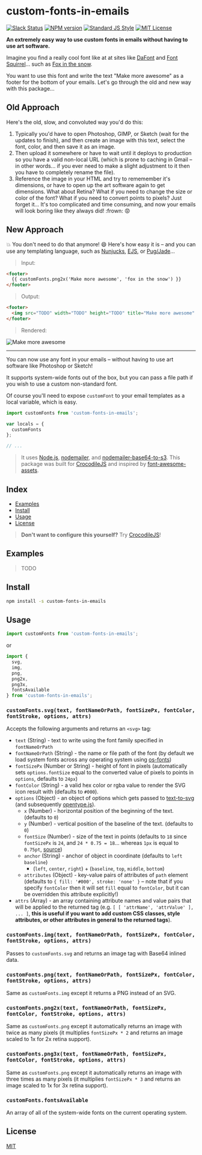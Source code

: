 
# custom-fonts-in-emails

[![Slack Status][slack-image]][slack-url]
[![NPM version][npm-image]][npm-url]
[![Standard JS Style][standard-image]][standard-url]
[![MIT License][license-image]][license-url]

**An extremely easy way to use custom fonts in emails without having to use art software.**

Imagine you find a really cool font like at at sites like [DaFont][dafont] and [Font Squirrel][font-squirrel]... such as [Fox in the snow][fox-in-the-snow].

You want to use this font and write the text "Make more awesome" as a footer for the bottom of your emails.  Let's go through the old and new way with this package...

## Old Approach

Here's the old, slow, and convoluted way you'd do this:

1. Typically you'd have to open Photoshop, GIMP, or Sketch (wait for the updates to finish), and then create an image with this text, select the font, color, and then save it as an image.
2. Then upload it somewhere or have to wait until it deploys to production so you have a valid non-local URL (which is prone to caching in Gmail &ndash; in other words... if you ever need to make a slight adjustment to it then you have to completely rename the file).
3. Reference the image in your HTML and try to rememember it's dimensions, or have to open up the art software again to get dimensions. What about Retina? What if you need to change the size or color of the font? What if you need to convert points to pixels? Just forget it...  It's too complicated and time consuming, and now your emails will look boring like they always did! :frown: :rage:

## New Approach

:boom: You don't need to do that anymore! :smile: Here's how easy it is &ndash; and you can use any templating language, such as [Nunjucks][nunjucks], [EJS][ejs], or [Pug/Jade][pug]...

> Input:

```html
<footer>
  {{ customFonts.png2x('Make more awesome', 'fox in the snow') }}
</footer>
```

> Output:

```html
<footer>
  <img src="TODO" width="TODO" height="TODO" title="Make more awesome" alt="Make more awesome" />
</footer>
```

> Rendered:

<footer>
  <img src="TODO" width="TODO" height="TODO" title="Make more awesome" alt="Make more awesome" />
</footer>

---

You can now use any font in your emails &ndash; without having to use art software like Photoshop or Sketch!

It supports system-wide fonts out of the box, but you can pass a file path if you wish to use a custom non-standard font.

Of course you'll need to expose `customFont` to your email templates as a local variable, which is easy.

```js
import customFonts from 'custom-fonts-in-emails';

var locals = {
  customFonts
};

// ...
```

> It uses [Node.js][node], [nodemailer][nodemailer], and [nodemailer-base64-to-s3][nodemailer-base64-to-s3]. This package was built for [CrocodileJS][crocodile-url] and inspired by [font-awesome-assets][font-awesome-assets].


## Index

* [Examples](#examples)
* [Install](#install)
* [Usage](#usage)
* [License](#license)

> **Don't want to configure this yourself?**  Try [CrocodileJS][crocodile-url]!


## Examples

> TODO


## Install

```bash
npm install -s custom-fonts-in-emails
```


## Usage

```js
import customFonts from 'custom-fonts-in-emails';
```

or

```js
import {
  svg,
  img,
  png,
  png2x,
  png3x,
  fontsAvailable
} from 'custom-fonts-in-emails';
```

### `customFonts.svg(text, fontNameOrPath, fontSizePx, fontColor, fontStroke, options, attrs)`

Accepts the following arguments and returns an `<svg>` tag:

* `text` (String) - text to write using the font family specified in `fontNameOrPath`
* `fontNameOrPath` (String) - the name or file path of the font (by default we load system fonts across any operating system using [os-fonts][os-fonts])
* `fontSizePx` (Number or String) - height of font in pixels (automatically sets `options.fontSize` equal to the converted value of pixels to points in `options`, defaults to `24px`)
* `fontColor` (String) - a valid hex color or rgba value to render the SVG icon result with (defaults to `#000`).
* `options` (Object) - an object of options which gets passed to [text-to-svg][text-to-svg] (and subsequently [opentype.js][opentype.js]).
  - `x` (Number) - horizontal position of the beginning of the text. (defaults to `0`)
  - `y` (Number) - vertical position of the baseline of the text. (defaults to `0`)
  - `fontSize` (Number) - size of the text in points (defaults to `18` since `fontSizePx` is `24`, and `24 * 0.75 = 18`... whereas `1px` is equal to `0.75pt`, [source][source])
  - `anchor` (String) - anchor of object in coordinate (defaults to `left baseline`)
    * (`left`, `center`, `right`) + (`baseline`, `top`, `middle`, `bottom`)
  - `attributes` (Object) - key-value pairs of attributes of `path` element (defaults to `{ fill: '#000', stroke: 'none' }` &ndash; note that if you specify `fontColor` then it will set `fill` equal to `fontColor`, but it can be overridden this attribute explicitly!)
* `attrs` (Array) - an array containing attribute names and value pairs that will be applied to the returned tag (e.g. `[ [ 'attrName', 'attrValue' ], ... ]`, **this is useful if you want to add custom CSS classes, style attributes, or other attributes in general to the returned tags**).

### `customFonts.img(text, fontNameOrPath, fontSizePx, fontColor, fontStroke, options, attrs)`

Passes to `customFonts.svg` and returns an image tag with Base64 inlined data.

### `customFonts.png(text, fontNameOrPath, fontSizePx, fontColor, fontStroke, options, attrs)`

Same as `customFonts.img` except it returns a PNG instead of an SVG.

### `customFonts.png2x(text, fontNameOrPath, fontSizePx, fontColor, fontStroke, options, attrs)`

Same as `customFonts.png` except it automatically returns an image with twice as many pixels (it multiplies `fontSizePx * 2` and returns an image scaled to 1x for 2x retina support).

### `customFonts.png3x(text, fontNameOrPath, fontSizePx, fontColor, fontStroke, options, attrs)`

Same as `customFonts.png` except it automatically returns an image with three times as many pixels (it multiplies `fontSizePx * 3` and returns an image scaled to 1x for 3x retina support).

### `customFonts.fontsAvailable`

An array of all of the system-wide fonts on the current operating system.


## License

[MIT][license-url]


[license-image]: http://img.shields.io/badge/license-MIT-blue.svg
[license-url]: LICENSE
[npm-image]: https://img.shields.io/npm/v/custom-fonts-in-emails.svg
[npm-url]: https://npmjs.org/package/custom-fonts-in-emails
[crocodile-url]: https://crocodilejs.com
[standard-image]: https://img.shields.io/badge/code%20style-standard%2Bes7-brightgreen.svg
[standard-url]: https://github.com/crocodilejs/eslint-config-crocodile
[slack-image]: http://slack.crocodilejs.com/badge.svg
[slack-url]: http://slack.crocodilejs.com
[node]: https://nodejs.org
[nodemailer]: https://github.com/nodemailer/nodemailer
[nodemailer-base64-to-s3]: https://github.com/crocodilejs/nodemailer-base64-to-s3
[fox-in-the-snow]: http://www.dafont.com/fox-in-the-snow.font
[dafont]: http://www.dafont.com/
[font-squirrel]: https://www.fontsquirrel.com/
[nunjucks]: https://github.com/mozilla/nunjucks
[ejs]: https://github.com/mde/ejs
[pug]: https://github.com/pugjs/pug
[font-awesome-assets]: https://github.com/crocodilejs/font-awesome-assets
[text-to-svg]: https://github.com/shrhdk/text-to-svg
[opentype.js]: https://github.com/nodebox/opentype.js
[os-fonts]: https://github.com/vutran/os-fonts
[source]: https://www.w3.org/TR/CSS21/syndata.html#x39
